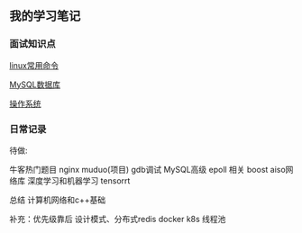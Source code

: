 ## 我的学习笔记
### 面试知识点
[linux常用命令](./linux/Linux%E5%9F%BA%E7%A1%80%E5%91%BD%E4%BB%A4.md)

[MySQL数据库](./MySQL/MySQL.md)

[操作系统](./OperatingSystem/操作系统.md)

### 日常记录

待做: 

牛客热门题目 nginx muduo(项目) gdb调试 MySQL高级
epoll 相关 boost aiso网络库 深度学习和机器学习 tensorrt

总结 计算机网络和c++基础

补充：优先级靠后 设计模式、分布式redis docker k8s 线程池